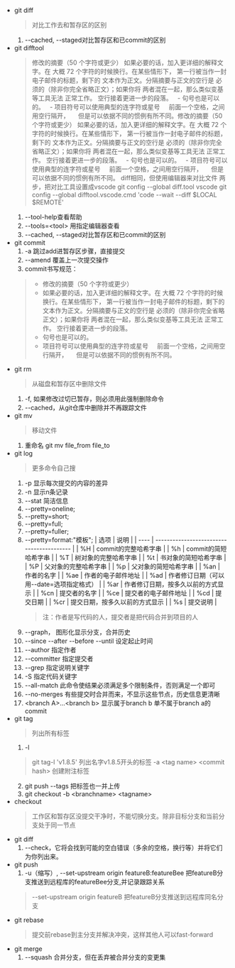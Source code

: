 - git diff
    > 对比工作去和暂存区的区别
    1. --cached, --staged对比暂存区和已commit的区别
- git difftool
    > 修改的摘要（50 个字符或更少）
如果必要的话，加入更详细的解释文字。在
大概 72 个字符的时候换行。在某些情形下，
第一行被当作一封电子邮件的标题，剩下的
文本作为正文。分隔摘要与正文的空行是
必须的（除非你完全省略正文）；如果你将
两者混在一起，那么类似变基等工具无法
正常工作。
空行接着更进一步的段落。
  - 句号也是可以的。
  - 项目符号可以使用典型的连字符或星号
    前面一个空格，之间用空行隔开，
    但是可以依据不同的惯例有所不同。修改的摘要（50 个字符或更少）
如果必要的话，加入更详细的解释文字。在
大概 72 个字符的时候换行。在某些情形下，
第一行被当作一封电子邮件的标题，剩下的
文本作为正文。分隔摘要与正文的空行是
必须的（除非你完全省略正文）；如果你将
两者混在一起，那么类似变基等工具无法
正常工作。
空行接着更进一步的段落。
  - 句号也是可以的。
  - 项目符号可以使用典型的连字符或星号
    前面一个空格，之间用空行隔开，
    但是可以依据不同的惯例有所不同。 diff相同，但使用编辑器来对比文件
    > 两步，把对比工具设置成vscode
    > git config --global diff.tool vscode
    > git config --global difftool.vscode.cmd 'code --wait --diff $LOCAL $REMOTE'
    1. --tool-help查看帮助
    2. --tools=&lt;tool&gt; 用指定编辑器查看
    3. --cached, --staged对比暂存区和已commit的区别
- git commit
    1. -a 跳过add进暂存区步骤，直接提交
    2. --amend 覆盖上一次提交操作
    3. commit书写规范：
    > - 修改的摘要（50 个字符或更少） 
    > - 如果必要的话，加入更详细的解释文字。在 大概 72 个字符的时候换行。在某些情形下， 第一行被当作一封电子邮件的标题，剩下的 文本作为正文。分隔摘要与正文的空行是 必须的（除非你完全省略正文）；如果你将 两者混在一起，那么类似变基等工具无法 正常工作。 空行接着更进一步的段落。
    > - 句号也是可以的。
    > - 项目符号可以使用典型的连字符或星号
    前面一个空格，之间用空行隔开，
    但是可以依据不同的惯例有所不同。
- git rm
    > 从磁盘和暂存区中删除文件
    1. -f, 如果修改过切已暂存，则必须用此强制删除命令
    2. --cached，从git仓库中删除并不再跟踪文件
- git mv
    >移动文件
    1. 重命名 git mv file_from file_to
- git log
  > 更多命令自己搜
    1. -p 显示每次提交的内容的差异
    2. -n 显示n条记录
    3. --stat 简洁信息
    4. --pretty=oneline;
    5. --pretty=short;
    6. --pretty=full;
    7. --pretty=fuller;
    8. --pretty=format:"模板";
        | 选项 | 说明                                      |
        | ---- | ----------------------------------------- |
        | %H   | commit的完整哈希字串                      |
        | %h   | commit的简短哈希字串                      |
        | %T   | 树对象的完整哈希字串                      |
        | %t   | 书对象的简短哈希字串                      |
        | %P   | 父对象的完整哈希字串                      |
        | %p   | 父对象的简短哈希字串                      |
        | %an  | 作者的名字                                |
        | %ae  | 作者的电子邮件地址                        |
        | %ad  | 作者修订日期（可以用--date=选项指定格式） |
        | %ar  | 作者修订日期，按多久以前的方式显示        |
        | %cn  | 提交者的名字                              |
        | %ce  | 提交者的电子邮件地址                      |
        | %cd  | 提交日期                                  |
        | %cr  | 提交日期，按多久以前的方式显示            |
        | %s   | 提交说明                                  |
        > 注：作者是写代码的人，提交者是把代码合并到项目的人
    1.  --graph， 图形化显示分支，合并历史
    2.  --since --after --before --until 设定起止时间
    3.  --author 指定作者
    4.  --committer 指定提交者
    5.  --grep 指定说明关键字
    6.  -S 指定代码关键字
    7.  --all-match 此命令使结果必须满足多个限制条件，否则满足一个即可
    8.  --no-merges  有些提交时合并而来，不显示这些节点，历史信息更清晰
    9.  &lt;branch A&gt;...&lt;branch b&gt; 显示属于branch b 单不属于branch a的commit
- git tag
    > 列出所有标签
    1. -l
    > git tag-l 'v1.8.5' 列出名字v1.8.5开头的标签
    >-a &lt;tag name&gt; &lt;commit hash&gt; 创建附注标签
    2. git push --tags 把标签也一并上传
    3. git checkout -b &lt;branchname&gt; &lt;tagname&gt;
- checkout
    >工作区和暂存区没提交干净时，不能切换分支。除非目标分支和当前分支处于同一节点
- git diff
    1. --check，它将会找到可能的空白错误（多余的空格，换行等）并将它们为你列出来。
- git push
    1. -u（缩写）, --set-upstream origin featureB:featureBee  把featureB分支推送到远程库的featureBee分支,并记录跟踪关系
    >  --set-upstream origin featureB 把featureB分支推送到远程库同名分支
- git rebase
   > 提交前rebase到主分支并解决冲突，这样其他人可以fast-forward
- git merge
    1. --squash 合并分支，但在丢弃被合并分支的变更集